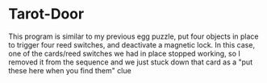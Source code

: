 # Tarot-Door
This program is similar to my previous egg puzzle, put four objects in place to trigger four reed switches, and deactivate a magnetic lock.
In this case, one of the cards/reed switches we had in place stopped working, so I removed it from the sequence and we just stuck down that card as a "put these here when you find them" clue
